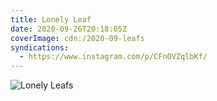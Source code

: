 ```yaml
---
title: Lonely Leaf
date: 2020-09-26T20:18:05Z
coverImage: cdn:/2020-09-leafs
syndications:
  - https://www.instagram.com/p/CFnOVZqlbKf/
---
```


![](cdn:/2020-09-leafs?class=fw "Lonely Leafs")
